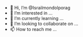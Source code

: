 - 👋 Hi, I’m @Israilmondolporag
- 👀 I’m interested in ...
- 🌱 I’m currently learning ...
- 💞️ I’m looking to collaborate on ...
- 📫 How to reach me ...

<!---
Israilmondolporag/Israilmondolporag is a ✨ special ✨ repository because its `README.md` (this file) appears on your GitHub profile.
You can click the Preview link to take a look at your changes.
--->
